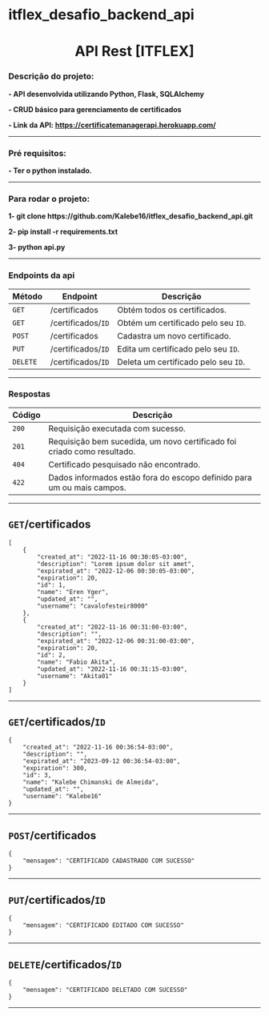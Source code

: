 # itflex_desafio_backend_api

<h1 align="center">API Rest [ITFLEX]</h1>

<h3>Descrição do projeto:</h3>
<p><strong>- API desenvolvida utilizando Python, Flask, SQLAlchemy</strong></p>
<p><strong>- CRUD básico para gerenciamento de certificados</strong></p>
<p><strong>- Link da API: <a href="https://certificatemanagerapi.herokuapp.com/">https://certificatemanagerapi.herokuapp.com/</a></strong></p>

<hr>



<h3>Pré requisitos:</h3>
<p><strong>- Ter o python instalado.</strong></p>
<hr>

<h3>Para rodar o projeto:</h3>
<p><strong>1- git clone https://github.com/Kalebe16/itflex_desafio_backend_api.git</strong></p>
<p><strong>2- pip install -r requirements.txt</strong></p>
<p><strong>3- python api.py</strong></p>
<hr>



<h3>Endpoints da api</h3>

| Método   | Endpoint | Descrição  |
| -------- | -------- | ---------- |
| `GET`    | /certificados  | Obtém todos os certificados. | 
| `GET`    | /certificados/`ID` | Obtém um certificado pelo seu `ID`. |
| `POST`   | /certificados  | Cadastra um novo certificado. |
| `PUT`    | /certificados/`ID` | Edita um certificado pelo seu `ID`. |
| `DELETE` | /certificados/`ID` | Deleta um certificado pelo seu `ID`. |
<hr>

<h3>Respostas</h3>

| Código  | Descrição                                                              |
| ------- | ---------------------------------------------------------------------- |
| `200`     | Requisição executada com sucesso.                                      |
| `201`     | Requisição bem sucedida, um novo certificado foi criado como resultado.|
| `404`     | Certificado pesquisado não encontrado.                                 |
| `422`     | Dados informados estão fora do escopo definido para um ou mais campos. |

<hr>




## `GET`/certificados

```
[
    {
        "created_at": "2022-11-16 00:30:05-03:00",
        "description": "Lorem ipsum dolor sit amet",
        "expirated_at": "2022-12-06 00:30:05-03:00",
        "expiration": 20,
        "id": 1,
        "name": "Eren Yger",
        "updated_at": "",
        "username": "cavalofesteir8000"
    },
    {
        "created_at": "2022-11-16 00:31:00-03:00",
        "description": "",
        "expirated_at": "2022-12-06 00:31:00-03:00",
        "expiration": 20,
        "id": 2,
        "name": "Fabio Akita",
        "updated_at": "2022-11-16 00:31:15-03:00",
        "username": "Akita01"
    }
]
```
<hr>


## `GET`/certificados/`ID`

```
{
    "created_at": "2022-11-16 00:36:54-03:00",
    "description": "",
    "expirated_at": "2023-09-12 00:36:54-03:00",
    "expiration": 300,
    "id": 3,
    "name": "Kalebe Chimanski de Almeida",
    "updated_at": "",
    "username": "Kalebe16"
}
```
<hr>


## `POST`/certificados
```
{
    "mensagem": "CERTIFICADO CADASTRADO COM SUCESSO"
}
```
<hr>


## `PUT`/certificados/`ID`
```
{
    "mensagem": "CERTIFICADO EDITADO COM SUCESSO"
}
```
<hr>


## `DELETE`/certificados/`ID`
```
{
    "mensagem": "CERTIFICADO DELETADO COM SUCESSO"
}
```
<hr>



